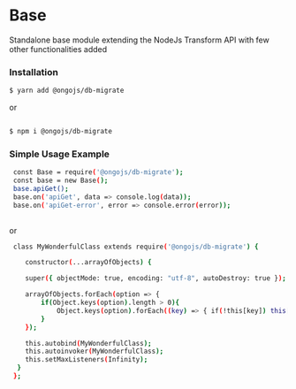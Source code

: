 # Base

 Standalone base module extending the NodeJs Transform API with few other functionalities added

### Installation

```bash
$ yarn add @ongojs/db-migrate 

```
 or 

```bash

$ npm i @ongojs/db-migrate

```

### Simple Usage Example

```bash
 const Base = require('@ongojs/db-migrate');
 const base = new Base();
 base.apiGet();
 base.on('apiGet', data => console.log(data));
 base.on('apiGet-error', error => console.error(error));
 
```
or 
```bash
 class MyWonderfulClass extends require('@ongojs/db-migrate') {

    constructor(...arrayOfObjects) {

    super({ objectMode: true, encoding: "utf-8", autoDestroy: true });

    arrayOfObjects.forEach(option => {
        if(Object.keys(option).length > 0){
            Object.keys(option).forEach((key) => { if(!this[key]) this[key] = option[key];})
        }
    });

    this.autobind(MyWonderfulClass);
    this.autoinvoker(MyWonderfulClass);
    this.setMaxListeners(Infinity);
  }
 };
 
```



